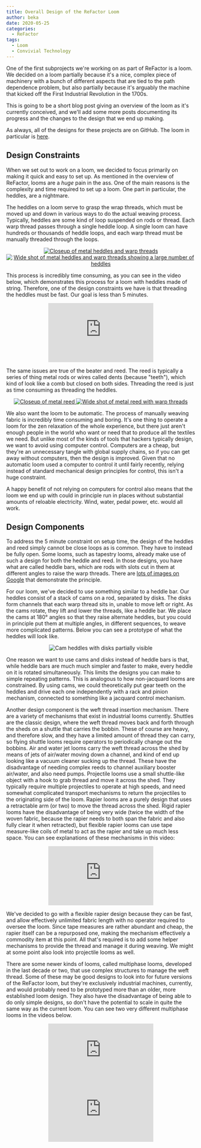 ```yaml
---
title: Overall Design of the ReFactor Loom
author: beka
date: 2020-05-25
categories:
  - ReFactor
tags:
  - Loom
  - Convivial Technology
---
```


One of the first subprojects we're working on as part of ReFactor is a loom. We
decided on a loom partially because it's a nice, complex piece of machinery with
a bunch of different aspects that are tied to the path dependence problem, but
also partially because it's arguably the machine that kicked off the First
Industrial Revolution in the 1700s.

This is going to be a short blog post giving an overview of the loom as it's
currently conceived, and we'll add some more posts documenting its progress and
the changes to the design that we end up making.

As always, all of the designs for these projects are on GitHub. The loom in
particular is [here](https://github.com/queeriouslabs/ReFactor/tree/master/loom).

<!--more-->

## Design Constraints

When we set out to work on a loom, we decided to focus primarily on making it
quick and easy to set up. As mentioned in the overview of ReFactor, looms are a
_huge_ pain in the ass. One of the main reasons is the complexity and time
required to set up a loom. One part in particular, the heddles, are a nightmare.

The heddles on a loom serve to grasp the wrap threads, which must be moved up
and down in various ways to do the actual weaving process. Typically, heddles
are some kind of loop suspended on rods or thread. Each warp thread passes
through a single heddle loop. A single loom can have hundreds or thousands of
heddle loops, and each warp thread must be manually threaded through the loops.

<center>
  <a href="https://en.wikipedia.org/wiki/File:Heddle1.JPG">
    <img
      alt="Closeup of metal heddles and warp threads"
      src="/blog/refactor-loom-overall-design/images/heddles-1-small.jpeg"
      />
  </a>
  <a href="https://en.wikipedia.org/wiki/File:Heddle2.JPG">
    <img
      alt="Wide shot of metal heddles and warp threads showing a large number of heddles"
      src="/blog/refactor-loom-overall-design/images/heddles-2-small.jpeg"
      />
  </a>
</center>

This process is incredibly time consuming, as you can see in the video below,
which demonstrates this process for a loom with heddles made of string.
Therefore, one of the design constraints we have is that threading the heddles
must be fast. Our goal is less than 5 minutes.

<center>
  <iframe width="280" height="157" src="https://www.youtube.com/embed/VbNl_nYI5qc?start=324" frameborder="0" allow="accelerometer; encrypted-media; gyroscope; picture-in-picture" allowfullscreen></iframe>
</center>

The same issues are true of the beater and reed. The reed is typically a series
of thing metal rods or wires called dents (because "teeth"), which kind of look
like a comb but closed on both sides. Threading the reed is just as time
consuming as threading the heddles.

<center>
  <a href="https://en.wikipedia.org/wiki/File:WeavingReed2.JPG">
    <img
      alt="Closeup of metal reed"
      src="/blog/refactor-loom-overall-design/images/reed-1-small.jpeg"
      />
  </a>
  <a href="https://en.wikipedia.org/wiki/File:LoomWithViewOfReed.JPG">
    <img
      alt="Wide shot of metal reed with warp threads"
      src="/blog/refactor-loom-overall-design/images/reed-2-small.jpeg"
      />
  </a>
</center>

We also want the loom to be automatic. The process of manually weaving fabric is
incredibly time consuming and boring. It's one thing to operate a loom for the
zen relaxation of the whole experience, but there just aren't enough people in
the world who want or need that to produce all the textiles we need. But unlike
most of the kinds of tools that hackers typically design, we want to avoid using
computer control. Computers are a cheap, but they're an unnecessary tangle with
global supply chains, so if you can get away without computers, then the design
is improved. Given that no automatic loom used a computer to control it until
fairly recently, relying instead of standard mechanical design principles for
control, this isn't a huge constraint.

A happy benefit of not relying on computers for control also means that the loom
we end up with could in principle run in places without substantial amounts of
reloable electricity. Wind, water, pedal power, etc. would all work.

## Design Components

To address the 5 minute constraint on setup time, the design of the heddles and
reed simply cannot be close loops as is common. They have to instead be fully
open. Some looms, such as tapestry looms, already make use of such a design for
both the heddle and reed. In those designs, you have what are called heddle
bars, which are rods with slots cut in them at different angles to raise the
warp threads. There are [lots of images on Google](https://www.google.com/search?q=heddle+bar&tbm=isch) that demonstrate the principle.

For our loom, we've decided to use something similar to a heddle bar. Our
heddles consist of a stack of cams on a rod, separated by disks. The disks form
channels that each warp thread sits in, unable to move left or right. As the
cams rotate, they lift and lower the threads, like a heddle bar. We place the
cams at 180&deg; angles so that they raise alternate heddles, but you could in
principle put them at multiple angles, in different sequences, to weave more
complicated patterns. Below you can see a prototype of what the heddles will
look like.

<center>
  <img
    alt="Cam heddles with disks partially visible"
    src="/blog/refactor-loom-overall-design/images/cam-heddles-prototype.jpeg"
    />
</center>

One reason we want to use cams and disks instead of heddle bars is that, while
heddle bars are much much simpler and faster to make, every heddle on it is
rotated simultaneously. This limits the designs you can make to simple
repeating patterns. This is analogous to how non-jacquard looms are
constrained. By using cams, we could theoretically put gear teeth on the
heddles and drive each one independently with a rack and pinion mechanism,
connected to something like a jacquard control mechanism.

Another design component is the weft thread insertion mechanism. There are a
variety of mechanisms that exist in industrial looms currently. Shuttles are the
classic design, where the weft thread moves back and forth through the sheds on
a shuttle that carries the bobbin. These of course are heavy, and therefore
slow, and they have a limited amount of thread they can carry, so flying shuttle
looms require operators to periodically change out the bobbins. Air and water
jet looms carry the weft thread across the shed by means of jets of air/water
moving down a channel, and kind of end up looking like a vacuum cleaner sucking
up the thread. These have the disadvantage of needing complex reeds to channel
auxiliary booster air/water, and also need pumps. Projectile looms use a small
shuttle-like object with a hook to grab thread and move it across the shed.
They typically require multiple projectiles to operate at high speeds, and
need somewhat complicated transport mechanisms to return the projectiles to the
originating side of the loom. Rapier looms are a purely design that uses a
retractable arm (or two) to move the thread across the shed. Rigid rapier looms
have the disadvantage of being very wide (twice the width of the woven fabric,
because the rapier needs to both span the fabric and also fully clear it when
retracted), but flexible rapier looms can use tape measure-like coils of metal
to act as the rapier and take up much less space. You can see explanations of
these mechanisms in this video:

<center>
  <iframe width="280" height="157" src="https://www.youtube.com/embed/s0W0iDj7_hc" frameborder="0" allow="accelerometer; encrypted-media; gyroscope; picture-in-picture" allowfullscreen></iframe>
</center>

We've decided to go with a flexible rapier design because they can be fast, and
allow effectively unlimited fabric length with no operator required to oversee
the loom. Since tape measures are rather abundant and cheap, the rapier itself
can be a repurposed one, making the mechanism effectively a commodity item at
this point. All that's required is to add some helper mechanisms to provide the
thread and manage it during weaving. We might at some point also look into
projectile looms as well.

There are some newer kinds of looms, called multiphase looms, developed in the
last decade or two, that use complex structures to manage the weft thread. Some
of these may be good designs to look into for future versions of the ReFactor
loom, but they're exclusively industrial machines, currently, and would
probably need to be prototyped more than an older, more established loom design.
They also have the disadvantage of being able to do only simple designs, so
don't have the potential to scale in quite the same way as the current loom. You
can see two very different multiphase looms in the videos below.

<center>
  <iframe width="280" height="157" src="https://www.youtube.com/embed/s7ZD0HufFMQ" frameborder="0" allow="accelerometer; encrypted-media; gyroscope; picture-in-picture" allowfullscreen></iframe>

  <iframe width="280" height="157" src="https://www.youtube.com/embed/AEzWFNEqFHg" frameborder="0" allow="accelerometer; encrypted-media; gyroscope; picture-in-picture" allowfullscreen></iframe>
</center>
